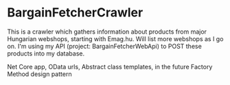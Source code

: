 # BargainFetcherCrawler

This is a crawler which gathers information about products from major Hungarian webshops, starting with Emag.hu.
Will list more webshops as I go on.
I'm using my API (project: BargainFetcherWebApi) to POST these products into my database. <br>

Net Core app, OData urls, Abstract class templates, in the future Factory Method design pattern
